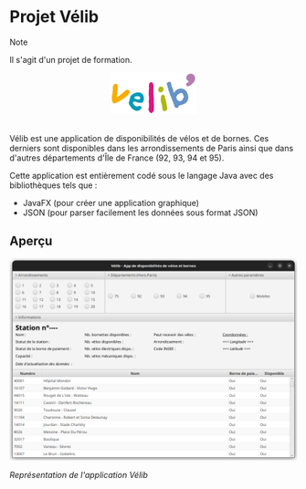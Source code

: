 # Projet Vélib

> [!NOTE]
> Il s'agit d'un projet de formation.

<div style="text-align: center;">
    <img src="img/velib_logo.svg" width="150px" />
</div>

<br />

Vélib est une application de disponibilités de vélos et de bornes. Ces derniers sont disponibles dans les arrondissements de Paris ainsi que dans d'autres départements d'Île de France (92, 93, 94 et 95).

Cette application est entièrement codé sous le langage Java avec des bibliothèques tels que :
- JavaFX (pour créer une application graphique)
- JSON (pour parser facilement les données sous format JSON)

## Aperçu

![Aperçu de l'app Vélib](img/overview.png)

_Représentation de l'application Vélib_